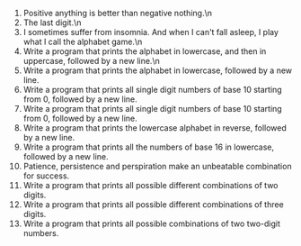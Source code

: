 1. Positive anything is better than negative nothing.\n
2. The last digit.\n
3. I sometimes suffer from insomnia. And when I can't fall asleep, I play what I call the alphabet game.\n
4. Write a program that prints the alphabet in lowercase, and then in uppercase, followed by a new line.\n
5. Write a program that prints the alphabet in lowercase, followed by a new line.
6. Write a program that prints all single digit numbers of base 10 starting from 0, followed by a new line.
7. Write a program that prints all single digit numbers of base 10 starting from 0, followed by a new line.
8. Write a program that prints the lowercase alphabet in reverse, followed by a new line.
9. Write a program that prints all the numbers of base 16 in lowercase, followed by a new line.
10. Patience, persistence and perspiration make an unbeatable combination for success.
11. Write a program that prints all possible different combinations of two digits.
12. Write a program that prints all possible different combinations of three digits.
13. Write a program that prints all possible combinations of two two-digit numbers.
